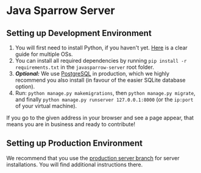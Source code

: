 # Java Sparrow Server

## Setting up Development Environment

1. You will first need to install Python, if you haven't yet. [Here](https://developer.mozilla.org/en-US/docs/Learn/Server-side/Django/development_environment) is a clear guide for multiple OSs.
2. You can install all required dependencies by running `pip install -r requirements.txt` in the `javasparrow-server` root folder.
3. ***Optional:*** We use [PostgreSQL](https://www.postgresql.org/download/) in production, which we highly recommend you also install (in favour of the easier SQLite database option).
4. Run: `python manage.py makemigrations`, then `python manage.py migrate`, and finally `python manage.py runserver 127.0.0.1:8000` (or the `ip:port` of your virtual machine).

If you go to the given address in your browser and see a page appear, that means you are in business and ready to contribute!

## Setting up Production Environment

We recommend that you use the [production server branch](https://github.com/deSagaz/java-sparrow/tree/prod-server) for server installations. You will find additional instructions there.
